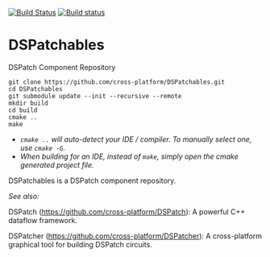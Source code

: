 [![Build Status](https://travis-ci.org/cross-platform/DSPatchables.svg?branch=master)](https://travis-ci.org/MarcusTomlinson/DSPatchables)
[![Build status](https://ci.appveyor.com/api/projects/status/7lixlpl0699oxb73/branch/master?svg=true)](https://ci.appveyor.com/project/cross-platform/dspatchables/branch/master)

# DSPatchables
DSPatch Component Repository

```
git clone https://github.com/cross-platform/DSPatchables.git
cd DSPatchables
git submodule update --init --recursive --remote
mkdir build
cd build
cmake ..
make
```

- *`cmake ..` will auto-detect your IDE / compiler. To manually select one, use `cmake -G`.*
- *When building for an IDE, instead of `make`, simply open the cmake generated project file.*

DSPatchables is a DSPatch component repository.

*See also:*

DSPatch (https://github.com/cross-platform/DSPatch): A powerful C++ dataflow framework.

DSPatcher (https://github.com/cross-platform/DSPatcher): A cross-platform graphical tool for building DSPatch circuits.
